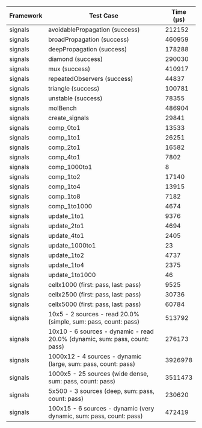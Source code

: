 | Framework | Test Case | Time (μs) |
| --- | --- | --- |
| signals | avoidablePropagation (success) | 212152 |
| signals | broadPropagation (success) | 460959 |
| signals | deepPropagation (success) | 178288 |
| signals | diamond (success) | 290030 |
| signals | mux (success) | 410917 |
| signals | repeatedObservers (success) | 44837 |
| signals | triangle (success) | 100781 |
| signals | unstable (success) | 78355 |
| signals | molBench | 486904 |
| signals | create_signals | 29841 |
| signals | comp_0to1 | 13533 |
| signals | comp_1to1 | 26251 |
| signals | comp_2to1 | 16582 |
| signals | comp_4to1 | 7802 |
| signals | comp_1000to1 | 8 |
| signals | comp_1to2 | 17140 |
| signals | comp_1to4 | 13915 |
| signals | comp_1to8 | 7182 |
| signals | comp_1to1000 | 4674 |
| signals | update_1to1 | 9376 |
| signals | update_2to1 | 4694 |
| signals | update_4to1 | 2405 |
| signals | update_1000to1 | 23 |
| signals | update_1to2 | 4737 |
| signals | update_1to4 | 2375 |
| signals | update_1to1000 | 46 |
| signals | cellx1000 (first: pass, last: pass) | 9525 |
| signals | cellx2500 (first: pass, last: pass) | 30736 |
| signals | cellx5000 (first: pass, last: pass) | 60784 |
| signals | 10x5 - 2 sources - read 20.0% (simple, sum: pass, count: pass) | 513792 |
| signals | 10x10 - 6 sources - dynamic - read 20.0% (dynamic, sum: pass, count: pass) | 276173 |
| signals | 1000x12 - 4 sources - dynamic (large, sum: pass, count: pass) | 3926978 |
| signals | 1000x5 - 25 sources (wide dense, sum: pass, count: pass) | 3511473 |
| signals | 5x500 - 3 sources (deep, sum: pass, count: pass) | 230620 |
| signals | 100x15 - 6 sources - dynamic (very dynamic, sum: pass, count: pass) | 472419 |
